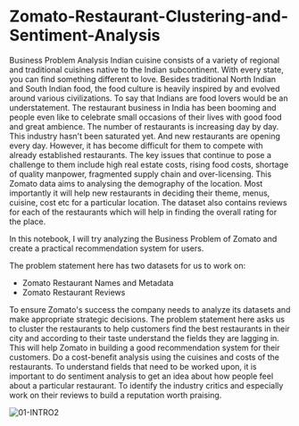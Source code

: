 # Zomato-Restaurant-Clustering-and-Sentiment-Analysis
Business Problem Analysis
Indian cuisine consists of a variety of regional and traditional cuisines native to the Indian subcontinent. With every state, you can find something different to love. Besides traditional North Indian and South Indian food, the food culture is heavily inspired by and evolved around various civilizations. To say that Indians are food lovers would be an understatement. The restaurant business in India has been booming and people even like to celebrate small occasions of their lives with good food and great ambience. The number of restaurants is increasing day by day. This industry hasn't been saturated yet. And new restaurants are opening every day. However, it has become difficult for them to compete with already established restaurants. The key issues that continue to pose a challenge to them include high real estate costs, rising food costs, shortage of quality manpower, fragmented supply chain and over-licensing. This Zomato data aims to analysing the demography of the location. Most importantly it will help new restaurants in deciding their theme, menus, cuisine, cost etc for a particular location. The dataset also contains reviews for each of the restaurants which will help in finding the overall rating for the place.

In this notebook, I will try analyzing the Business Problem of Zomato and create a practical recommendation system for users.

The problem statement here has two datasets for us to work on:
* Zomato Restaurant Names and Metadata
* Zomato Restaurant Reviews

To ensure Zomato's success the company needs to analyze its datasets and make appropriate strategic decisions. The problem statement here asks us to cluster the restaurants to help customers find the best restaurants in their city and according to their taste understand the fields they are lagging in. This will help Zomato in building a good recommendation system for their customers. Do a cost-benefit analysis using the cuisines and costs of the restaurants. To understand fields that need to be worked upon, it is important to do sentiment analysis to get an idea about how people feel about a particular restaurant. To identify the industry critics and especially work on their reviews to build a reputation worth praising.


![01-INTRO2](https://user-images.githubusercontent.com/32620288/141148382-f9456b7f-9607-4bf2-99c2-9b1cc3a7a034.png)
